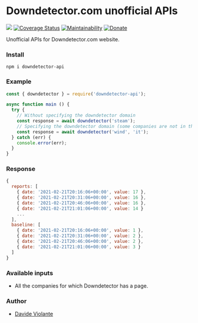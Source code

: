 # Downdetector.com unofficial APIs
[![](https://github.com/davideviolante/downdetector-api/workflows/Node.js%20CI/badge.svg)](https://github.com/DavideViolante/downdetector-api/actions?query=workflow%3A"Node.js+CI") [![Coverage Status](https://coveralls.io/repos/github/DavideViolante/downdetector-api/badge.svg?branch=master)](https://coveralls.io/github/DavideViolante/downdetector-api?branch=master)  [![Maintainability](https://api.codeclimate.com/v1/badges/ce48adbd97ff85557918/maintainability)](https://codeclimate.com/github/DavideViolante/downdetector-api/maintainability) [![Donate](https://img.shields.io/badge/paypal-donate-179BD7.svg)](https://www.paypal.me/dviolante)

Unofficial APIs for Downdetector.com website.

### Install
`npm i downdetector-api`

### Example
```js
const { downdetector } = require('downdetector-api');

async function main () {
  try {
    // Without specifying the downdetector domain
    const response = await downdetector('steam');
    // Specifying the downdetector domain (some companies are not in the .com domain)
    const response = await downdetector('wind', 'it');
  } catch (err) {
    console.error(err);
  }
}
```

### Response
```js
{
  reports: [
    { date: '2021-02-21T20:16:06+00:00', value: 17 },
    { date: '2021-02-21T20:31:06+00:00', value: 16 },
    { date: '2021-02-21T20:46:06+00:00', value: 16 },
    { date: '2021-02-21T21:01:06+00:00', value: 14 }
    ...
  ],
  baseline: [
    { date: '2021-02-21T20:16:06+00:00', value: 1 },
    { date: '2021-02-21T20:31:06+00:00', value: 2 },
    { date: '2021-02-21T20:46:06+00:00', value: 2 },
    { date: '2021-02-21T21:01:06+00:00', value: 3 }
  ]
}
```

### Available inputs
- All the companies for which Downdetector has a page. 

### Author
- [Davide Violante](https://github.com/DavideViolante/)

